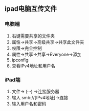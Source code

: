 ## ipad电脑互传文件

### 电脑端

1. 右键需要共享的文件夹
2. 属性->共享->高级共享->共享此文件夹
3. 权限->完全控制
4. 属性->共享->共享->Everyone->添加
5. ipconfig
6. 查看IPv4地址和用户名

### iPad端

1. 文件-> (···) ->连接服务器
2. 输入 smb://[IPv4地址]->连接
3. 输入用户名和密码

